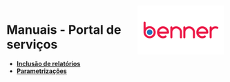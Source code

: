 <img align="right" src="src/images/benner_rgb.png" />

# Manuais - Portal de serviços

* **[Inclusão de relatórios](InclusaoDeRelatorios/readme.md)**
* **[Parametrizações](Parametrizacoes/readme.md)**
